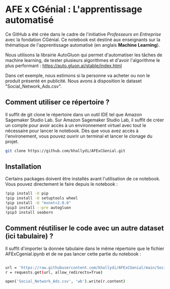 # AFE x CGénial : L'apprentissage automatisé

Ce GitHub a été crée dans le cadre de l'initiative *Professeurs en Entreprise* avec la fondation CGénial. Ce notebook est destiné aux enseignants sur la thématique de l'apprentissage automatisé (en anglais **Machine Learning**). 

Nous utilisons la librairie AutoGluon qui permet d'automatiser les tâches de machine learning, de tester plusieurs algorithmes et d'avoir l'algorithme le plus performant : https://auto.gluon.ai/stable/index.html

Dans cet exemple, nous estimons si la personne va acheter ou non le produit présenté en publicité. Nous avons à disposition le dataset "Social_Network_Ads.csv".

## Comment utiliser ce répertoire ?

Il suffit de git clone le répertoire dans un outil IDE tel que Amazon Sagemaker Studio Lab. 
Sur Amazon Sagemaker Studio Lab, il suffit de créer un compte pour avoir accès à un environnement virtuel avec tout le nécessaire pour lancer le notebook.
Dès que vous avez accès à l'environement, vous pouvez ouvrir un terminal et lancer le clonage du projet.

```bash
git clone https://github.com/khallydi/AFExCGenial.git
```

## Installation

Certains packages doivent être installés avant l'utilisation de ce notebook. Vous pouvez directement le 
faire depuis le notebook : 

```bash
!pip install -U pip
!pip install -U setuptools wheel
!pip install -U "mxnet<2.0.0"
!pip3 install --pre autogluon
!pip3 install seaborn
```

## Comment réutiliser le code avec un autre dataset (ici tabulaire) ?

Il suffit d'importer la donnée tabulaire dans le même répertoire que le fichier AFExCgenial.ipynb et de ne pas lancer cette partie du notebook : 

```bash

url = 'https://raw.githubusercontent.com/khallydi/AFExCGenial/main/Social_Network_Ads.csv'
r = requests.get(url, allow_redirects=True)

open('Social_Network_Ads.csv', 'wb').write(r.content)
```

